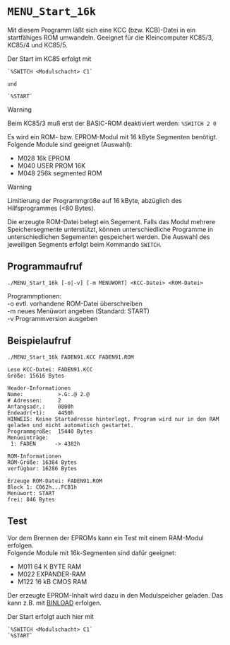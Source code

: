 # `MENU_Start_16k`

Mit diesem Programm läßt sich eine KCC (bzw. KCB)-Datei in ein startfähiges ROM umwandeln.
Geeignet für die Kleincomputer KC85/3, KC85/4 und KC85/5.

Der Start im KC85 erfolgt mit

    `%SWITCH <Modulschacht> C1`

    und

    `%START`

> [!WARNING]
> Beim KC85/3 muß erst der BASIC-ROM deaktiviert werden:
> `%SWITCH 2 0`

Es wird ein ROM- bzw. EPROM-Modul mit 16 kByte Segmenten benötigt.  
Folgende Module sind geeignet (Auswahl):

- M028  16k EPROM
- M040  USER PROM 16K
- M048  256k segmented ROM

> [!WARNING]
> Limitierung der Programmgröße auf 16 kByte,
abzüglich des Hilfsprogrammes (<80 Bytes).

Die erzeugte ROM-Datei belegt ein Segement.
Falls das Modul mehrere Speichersegmente unterstützt, können unterschiedliche Programme in unterschiedlichen Segementen gespeichert werden.
Die Auswahl des jeweiligen Segments erfolgt beim Kommando `SWITCH`.

## Programmaufruf
```
./MENU_Start_16k [-o|-v] [-m MENUWORT] <KCC-Datei> <ROM-Datei>
```
Programmptionen:  
-o   evtl. vorhandene ROM-Datei überschreiben  
-m   neues Menüwort angeben (Standard: START)  
-v   Programmversion ausgeben  

## Beispielaufruf

```
./MENU_Start_16k FADEN91.KCC FADEN91.ROM                                    

Lese KCC-Datei: FADEN91.KCC
Größe: 15616 Bytes

Header-Informationen
Name:           >.G:.@ 2.@ 
# Adressen:     2
Anfangsadr.:    0800h
Endeadr(+1):    4450h
HINWEIS: Keine Startadresse hinterlegt, Program wird nur in den RAM geladen und nicht automatisch gestartet.
Programmgröße:  15440 Bytes
Menüeinträge:
 1: FADEN      -> 4382h

ROM-Informationen
ROM-Größe: 16384 Bytes
verfügbar: 16286 Bytes

Erzeuge ROM-Datei: FADEN91.ROM
Block 1: C062h...FCB1h
Menüwort: START
frei: 846 Bytes
```

## Test

Vor dem Brennen der EPROMs kann ein Test mit einem RAM-Modul erfolgen.  
Folgende Module mit 16k-Segmenten sind dafür geeignet:

- M011  64 K BYTE RAM
- M022  EXPANDER-RAM
- M122  16 kB CMOS RAM

Der erzeugte EPROM-Inhalt wird dazu in den Modulspeicher geladen.
Das kann z.B. mit [BINLOAD](../BINLOAD) erfolgen.

Der Start erfolgt auch hier mit

    `%SWITCH <Modulschacht> C1`
    `%START`


